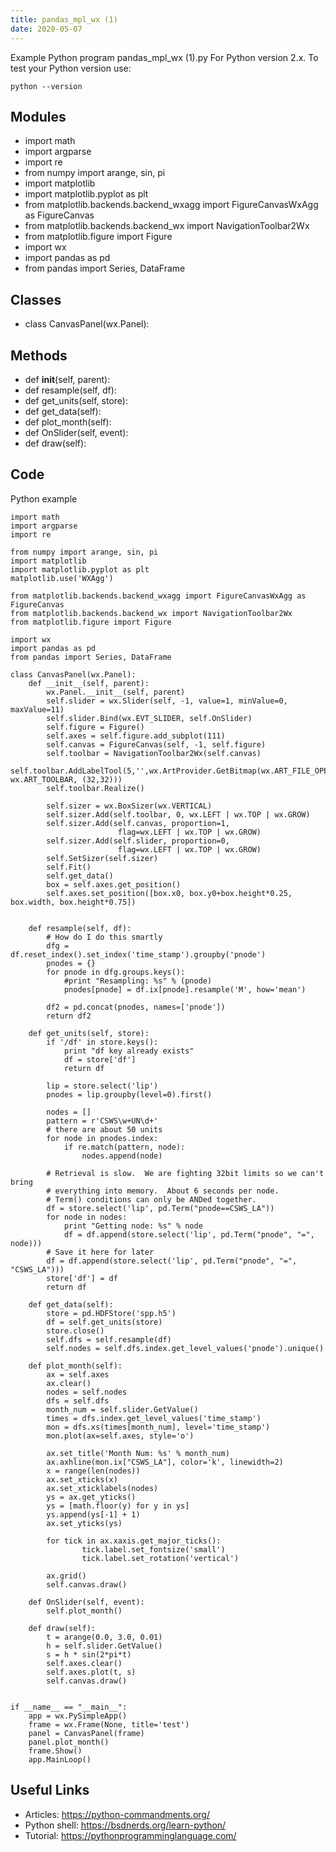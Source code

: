 ```yaml
---
title: pandas_mpl_wx (1)
date: 2020-05-07
---
```

Example Python program pandas_mpl_wx (1).py
For Python version 2.x.
To test your Python version use:

    python --version

## Modules

* import math
* import argparse
* import re
* from numpy import arange, sin, pi
* import matplotlib
* import matplotlib.pyplot as plt
* from matplotlib.backends.backend_wxagg import FigureCanvasWxAgg as FigureCanvas
* from matplotlib.backends.backend_wx import NavigationToolbar2Wx
* from matplotlib.figure import Figure
* import wx
* import pandas as pd
* from pandas import Series, DataFrame

## Classes

* class CanvasPanel(wx.Panel):

## Methods

* def __init__(self, parent):
* def resample(self, df):
* def get_units(self, store):
* def get_data(self):
* def plot_month(self):
* def OnSlider(self, event):
* def draw(self):

## Code

Python example

    import math
    import argparse
    import re
    
    from numpy import arange, sin, pi
    import matplotlib
    import matplotlib.pyplot as plt
    matplotlib.use('WXAgg')
    
    from matplotlib.backends.backend_wxagg import FigureCanvasWxAgg as FigureCanvas
    from matplotlib.backends.backend_wx import NavigationToolbar2Wx
    from matplotlib.figure import Figure
    
    import wx
    import pandas as pd
    from pandas import Series, DataFrame
    
    class CanvasPanel(wx.Panel):
        def __init__(self, parent):
            wx.Panel.__init__(self, parent)
            self.slider = wx.Slider(self, -1, value=1, minValue=0, maxValue=11)
            self.slider.Bind(wx.EVT_SLIDER, self.OnSlider)
            self.figure = Figure()
            self.axes = self.figure.add_subplot(111)
            self.canvas = FigureCanvas(self, -1, self.figure)
            self.toolbar = NavigationToolbar2Wx(self.canvas)
            self.toolbar.AddLabelTool(5,'',wx.ArtProvider.GetBitmap(wx.ART_FILE_OPEN, wx.ART_TOOLBAR, (32,32)))
            self.toolbar.Realize()      
            
            self.sizer = wx.BoxSizer(wx.VERTICAL)
            self.sizer.Add(self.toolbar, 0, wx.LEFT | wx.TOP | wx.GROW)
            self.sizer.Add(self.canvas, proportion=1, 
                            flag=wx.LEFT | wx.TOP | wx.GROW)
            self.sizer.Add(self.slider, proportion=0, 
                            flag=wx.LEFT | wx.TOP | wx.GROW)
            self.SetSizer(self.sizer)
            self.Fit()
            self.get_data()
            box = self.axes.get_position()
            self.axes.set_position([box.x0, box.y0+box.height*0.25, box.width, box.height*0.75])
    
    
        def resample(self, df):
            # How do I do this smartly
            dfg = df.reset_index().set_index('time_stamp').groupby('pnode')
            pnodes = {}
            for pnode in dfg.groups.keys():
                #print "Resampling: %s" % (pnode)
                pnodes[pnode] = df.ix[pnode].resample('M', how='mean')
    
            df2 = pd.concat(pnodes, names=['pnode'])
            return df2
    
        def get_units(self, store):
            if '/df' in store.keys():
                print "df key already exists"
                df = store['df']
                return df
    
            lip = store.select('lip')
            pnodes = lip.groupby(level=0).first()
    
            nodes = []
            pattern = r'CSWS\w+UN\d+'
            # there are about 50 units
            for node in pnodes.index:
                if re.match(pattern, node):
                    nodes.append(node)
    
            # Retrieval is slow.  We are fighting 32bit limits so we can't bring
            # everything into memory.  About 6 seconds per node.
            # Term() conditions can only be ANDed together.
            df = store.select('lip', pd.Term("pnode==CSWS_LA"))
            for node in nodes:
                print "Getting node: %s" % node
                df = df.append(store.select('lip', pd.Term("pnode", "=", node)))
            # Save it here for later
            df = df.append(store.select('lip', pd.Term("pnode", "=", "CSWS_LA")))
            store['df'] = df
            return df
    
        def get_data(self):
            store = pd.HDFStore('spp.h5') 
            df = self.get_units(store)
            store.close()
            self.dfs = self.resample(df)
            self.nodes = self.dfs.index.get_level_values('pnode').unique()
    
        def plot_month(self):
            ax = self.axes
            ax.clear()
            nodes = self.nodes
            dfs = self.dfs
            month_num = self.slider.GetValue()
            times = dfs.index.get_level_values('time_stamp')
            mon = dfs.xs(times[month_num], level='time_stamp')
            mon.plot(ax=self.axes, style='o')
    
            ax.set_title('Month Num: %s' % month_num)
            ax.axhline(mon.ix["CSWS_LA"], color='k', linewidth=2)
            x = range(len(nodes))
            ax.set_xticks(x)
            ax.set_xticklabels(nodes)
            ys = ax.get_yticks()
            ys = [math.floor(y) for y in ys]
            ys.append(ys[-1] + 1)
            ax.set_yticks(ys)
    
            for tick in ax.xaxis.get_major_ticks():
                    tick.label.set_fontsize('small') 
                    tick.label.set_rotation('vertical')
            
            ax.grid()
            self.canvas.draw()
    
        def OnSlider(self, event):
            self.plot_month()
    
        def draw(self):
            t = arange(0.0, 3.0, 0.01)
            h = self.slider.GetValue()
            s = h * sin(2*pi*t)
            self.axes.clear()
            self.axes.plot(t, s)
            self.canvas.draw()
            
    
    if __name__ == "__main__":
        app = wx.PySimpleApp()
        frame = wx.Frame(None, title='test')
        panel = CanvasPanel(frame)
        panel.plot_month()
        frame.Show()
        app.MainLoop()
    
    

## Useful Links

- Articles: https://python-commandments.org/
- Python shell: https://bsdnerds.org/learn-python/
- Tutorial: https://pythonprogramminglanguage.com/
